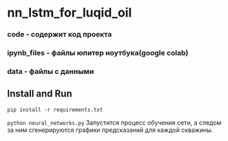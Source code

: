 # nn_lstm_for_luqid_oil
### code - содержит код проекта
### ipynb_files - файлы юпитер ноутбука(google colab)
### data - файлы с данными 

## Install and Run 
`pip install -r requirements.txt`

`python neural_networks.py`
Запустится процесс обучения сети, а следом за ним сгенерируются графики предсказаний для каждой скважины.
